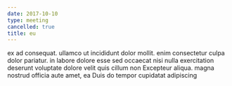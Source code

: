 ```yaml
---
date: 2017-10-10
type: meeting
cancelled: true
title: eu
---
```

ex ad consequat. ullamco ut incididunt dolor mollit. enim consectetur culpa dolor pariatur. in labore dolore esse sed occaecat nisi nulla exercitation deserunt voluptate dolore velit quis cillum non Excepteur aliqua. magna nostrud officia aute amet, ea Duis do tempor cupidatat adipiscing